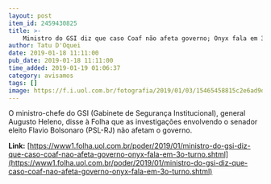 ```yaml
---
layout: post
item_id: 2459430825
title: >-
    Ministro do GSI diz que caso Coaf não afeta governo; Onyx fala em 3º turno
author: Tatu D'Oquei
date: 2019-01-18 11:11:00
pub_date: 2019-01-18 11:11:00
time_added: 2019-01-19 01:06:37
category: avisamos
tags: []
image: https://f.i.uol.com.br/fotografia/2019/01/03/15465458815c2e6ad9dc0ca_1546545881_3x2_rt.jpg
---
```


O ministro-chefe do GSI (Gabinete de Segurança Institucional), general Augusto Heleno, disse à Folha que as investigações envolvendo o senador eleito Flavio Bolsonaro (PSL-RJ) não afetam o governo.

**Link:** [https://www1.folha.uol.com.br/poder/2019/01/ministro-do-gsi-diz-que-caso-coaf-nao-afeta-governo-onyx-fala-em-3o-turno.shtml](https://www1.folha.uol.com.br/poder/2019/01/ministro-do-gsi-diz-que-caso-coaf-nao-afeta-governo-onyx-fala-em-3o-turno.shtml)

